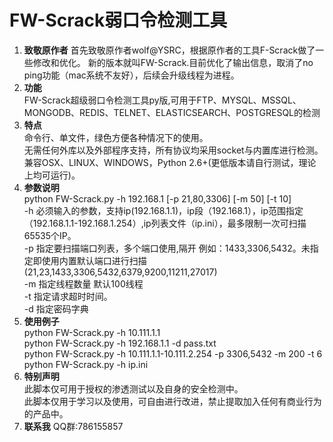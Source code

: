 # FW-Scrack弱口令检测工具
1. **致敬原作者**
	首先致敬原作者wolf@YSRC，根据原作者的工具F-Scrack做了一些修改和优化。
	新的版本就叫FW-Scrack.目前优化了输出信息，取消了no ping功能（mac系统不友好），后续会升级线程为进程。
2. **功能**  
	FW-Scrack超级弱口令检测工具py版,可用于FTP、MYSQL、MSSQL、MONGODB、REDIS、TELNET、ELASTICSEARCH、POSTGRESQL的检测
3. **特点**  
	命令行、单文件，绿色方便各种情况下的使用。  
	无需任何外库以及外部程序支持，所有协议均采用socket与内置库进行检测。  
	兼容OSX、LINUX、WINDOWS，Python 2.6+(更低版本请自行测试，理论上均可运行)。  
4. **参数说明**  
	python FW-Scrack.py -h 192.168.1 [-p 21,80,3306] [-m 50] [-t 10]  
	-h 必须输入的参数，支持ip(192.168.1.1)，ip段（192.168.1），ip范围指定（192.168.1.1-192.168.1.254）,ip列表文件（ip.ini），最多限制一次可扫描65535个IP。  
	-p 指定要扫描端口列表，多个端口使用,隔开 例如：1433,3306,5432。未指定即使用内置默认端口进行扫描(21,23,1433,3306,5432,6379,9200,11211,27017)  
	-m 指定线程数量 默认100线程  
	-t 指定请求超时时间。  
	-d 指定密码字典
5. **使用例子**  
	python FW-Scrack.py -h 10.111.1.1  
	python FW-Scrack.py -h 192.168.1.1 -d pass.txt  
	python FW-Scrack.py -h 10.111.1.1-10.111.2.254 -p 3306,5432 -m 200 -t 6  
	python FW-Scrack.py -h ip.ini
6. **特别声明**  
	此脚本仅可用于授权的渗透测试以及自身的安全检测中。  
	此脚本仅用于学习以及使用，可自由进行改进，禁止提取加入任何有商业行为的产品中。  
7. **联系我**
	QQ群:786155857
